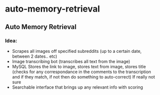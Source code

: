 # auto-memory-retrieval
## Auto Memory Retrieval
### Idea:
- Scrapes all images off specified subreddits (up to a certain date, between 2 dates.. etc)
- Image transcribing bot (transcribes all text from the image)
- MySQL Stores the link to image, stores text from image, stores title (checks for any correspondance in the comments to the transcription and if they match, if not then do something to auto-correct) If really not sure
- Searchable interface that brings up any relevant info with scoring
